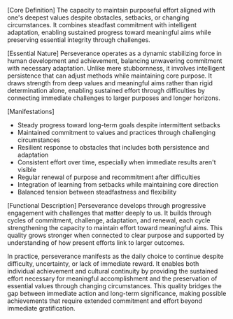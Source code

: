[Core Definition]
The capacity to maintain purposeful effort aligned with one's deepest values despite obstacles, setbacks, or changing circumstances. It combines steadfast commitment with intelligent adaptation, enabling sustained progress toward meaningful aims while preserving essential integrity through challenges.

[Essential Nature]
Perseverance operates as a dynamic stabilizing force in human development and achievement, balancing unwavering commitment with necessary adaptation. Unlike mere stubbornness, it involves intelligent persistence that can adjust methods while maintaining core purpose. It draws strength from deep values and meaningful aims rather than rigid determination alone, enabling sustained effort through difficulties by connecting immediate challenges to larger purposes and longer horizons.

[Manifestations]
- Steady progress toward long-term goals despite intermittent setbacks
- Maintained commitment to values and practices through challenging circumstances
- Resilient response to obstacles that includes both persistence and adaptation
- Consistent effort over time, especially when immediate results aren't visible
- Regular renewal of purpose and recommitment after difficulties
- Integration of learning from setbacks while maintaining core direction
- Balanced tension between steadfastness and flexibility

[Functional Description]
Perseverance develops through progressive engagement with challenges that matter deeply to us. It builds through cycles of commitment, challenge, adaptation, and renewal, each cycle strengthening the capacity to maintain effort toward meaningful aims. This quality grows stronger when connected to clear purpose and supported by understanding of how present efforts link to larger outcomes.

In practice, perseverance manifests as the daily choice to continue despite difficulty, uncertainty, or lack of immediate reward. It enables both individual achievement and cultural continuity by providing the sustained effort necessary for meaningful accomplishment and the preservation of essential values through changing circumstances. This quality bridges the gap between immediate action and long-term significance, making possible achievements that require extended commitment and effort beyond immediate gratification.